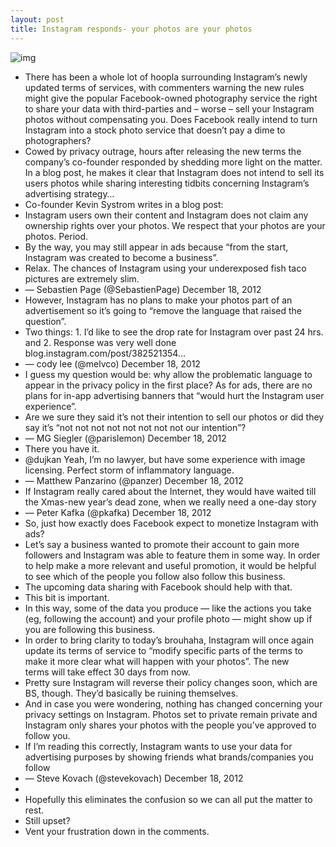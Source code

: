 ```yaml
---
layout: post
title: Instagram responds- your photos are your photos
---
```

![img](http://media.idownloadblog.com/wp-content/uploads/2012/11/Instagram-web-profile-screenshot-001.jpg)
* There has been a whole lot of hoopla surrounding Instagram’s newly updated terms of services, with commenters warning the new rules might give the popular Facebook-owned photography service the right to share your data with third-parties and – worse – sell your Instagram photos without compensating you. Does Facebook really intend to turn Instagram into a stock photo service that doesn’t pay a dime to photographers?
* Cowed by privacy outrage, hours after releasing the new terms the company’s co-founder responded by shedding more light on the matter. In a blog post, he makes it clear that Instagram does not intend to sell its users photos while sharing interesting tidbits concerning Instagram’s advertising strategy…
* Co-founder Kevin Systrom writes in a blog post:
* Instagram users own their content and Instagram does not claim any ownership rights over your photos. We respect that your photos are your photos. Period.
* By the way, you may still appear in ads because “from the start, Instagram was created to become a business”.
* Relax. The chances of Instagram using your underexposed fish taco pictures are extremely slim.
* — Sebastien Page (@SebastienPage) December 18, 2012
* However, Instagram has no plans to make your photos part of an advertisement so it’s going to “remove the language that raised the question”.
* Two things: 1. I’d like to see the drop rate for Instagram over past 24 hrs. and 2. Response was very well done blog.instagram.com/post/382521354…
* — cody lee (@melvco) December 18, 2012
* I guess my question would be: why allow the problematic language to appear in the privacy policy in the first place? As for ads, there are no plans for in-app advertising banners that “would hurt the Instagram user experience”.
* Are we sure they said it’s not their intention to sell our photos or did they say it’s “not not not not not not not not our intention”?
* — MG Siegler (@parislemon) December 18, 2012
* There you have it.
* @dujkan Yeah, I’m no lawyer, but have some experience with image licensing. Perfect storm of inflammatory language.
* — Matthew Panzarino (@panzer) December 18, 2012
* If Instagram really cared about the Internet, they would have waited till the Xmas-new year’s dead zone, when we really need a one-day story
* — Peter Kafka (@pkafka) December 18, 2012
* So, just how exactly does Facebook expect to monetize Instagram with ads?
* Let’s say a business wanted to promote their account to gain more followers and Instagram was able to feature them in some way. In order to help make a more relevant and useful promotion, it would be helpful to see which of the people you follow also follow this business.
* The upcoming data sharing with Facebook should help with that.
* This bit is important.
* In this way, some of the data you produce — like the actions you take (eg, following the account) and your profile photo — might show up if you are following this business.
* In order to bring clarity to today’s brouhaha, Instagram will once again update its terms of service to “modify specific parts of the terms to make it more clear what will happen with your photos”. The new terms will take effect 30 days from now.
* Pretty sure Instagram will reverse their policy changes soon, which are BS, though. They’d basically be ruining themselves.
* And in case you were wondering, nothing has changed concerning your privacy settings on Instagram. Photos set to private remain private and Instagram only shares your photos with the people you’ve approved to follow you.
* If I’m reading this correctly, Instagram wants to use your data for advertising purposes by showing friends what brands/companies you follow
* — Steve Kovach (@stevekovach) December 18, 2012
*  
* Hopefully this eliminates the confusion so we can all put the matter to rest.
* Still upset?
* Vent your frustration down in the comments.

